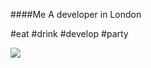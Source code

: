 ####Me
A developer in London

 #eat #drink #develop #party

![](http://m.c.lnkd.licdn.com/mpr/mpr/shrink_200_200/p/6/005/00d/38b/05d3e6c.jpg)
